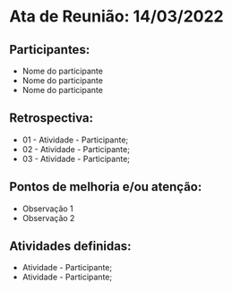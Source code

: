 # Ata de Reunião: 14/03/2022

## Participantes: 
- Nome do participante
- Nome do participante
- Nome do participante

## Retrospectiva:
- 01 - Atividade - Participante;
- 02 - Atividade - Participante;
- 03 - Atividade - Participante;

## Pontos de melhoria e/ou atenção:
- Observação 1
- Observação 2

## Atividades definidas:
- Atividade - Participante;
- Atividade - Participante;
